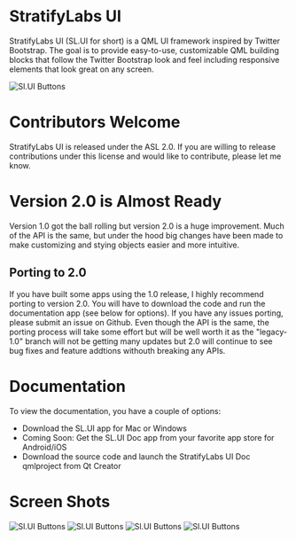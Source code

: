 # StratifyLabs UI

StratifyLabs UI (SL.UI for short) is a QML UI framework inspired by Twitter Bootstrap.  The goal is to provide easy-to-use, customizable QML building blocks that follow the Twitter Bootstrap look and feel including responsive elements that look great on any screen.

![Sl.UI Buttons](https://github.com/StratifyLabs/StratifyQML/blob/development/img/sl.ui-buttons.png)

# Contributors Welcome

StratifyLabs UI is released under the ASL 2.0.  If you are willing to release contributions under this license and would like to contribute, please let me know.

# Version 2.0 is Almost Ready

Version 1.0 got the ball rolling but version 2.0 is a huge improvement. Much of the API is the same, but under the hood big changes have been made to make customizing and stying objects easier and more intuitive.

## Porting to 2.0

If you have built some apps using the 1.0 release, I highly recommend porting to version 2.0. You will have to download the code and run the documentation app (see below for options). If you have any issues porting, please submit an issue on Github. Even though the API is the same, the porting process will take some effort but will be well worth it as the "legacy-1.0" branch will not be getting many updates but 2.0 will continue to see bug fixes and feature addtions withouth breaking any APIs.

# Documentation

To view the documentation, you have a couple of options:

- Download the SL.UI app for Mac or Windows
- Coming Soon: Get the SL.UI Doc app from your favorite app store for Android/iOS
- Download the source code and launch the StratifyLabs UI Doc qmlproject from Qt Creator

# Screen Shots

![Sl.UI Buttons](https://github.com/StratifyLabs/StratifyQML/blob/development/img/sl.ui-code.png)
![Sl.UI Buttons](https://github.com/StratifyLabs/StratifyQML/blob/development/img/sl.ui-menu.png)
![Sl.UI Buttons](https://github.com/StratifyLabs/StratifyQML/blob/development/img/sl.ui-modal.png)
![Sl.UI Buttons](https://github.com/StratifyLabs/StratifyQML/blob/development/img/sl.ui-sliders.png)


